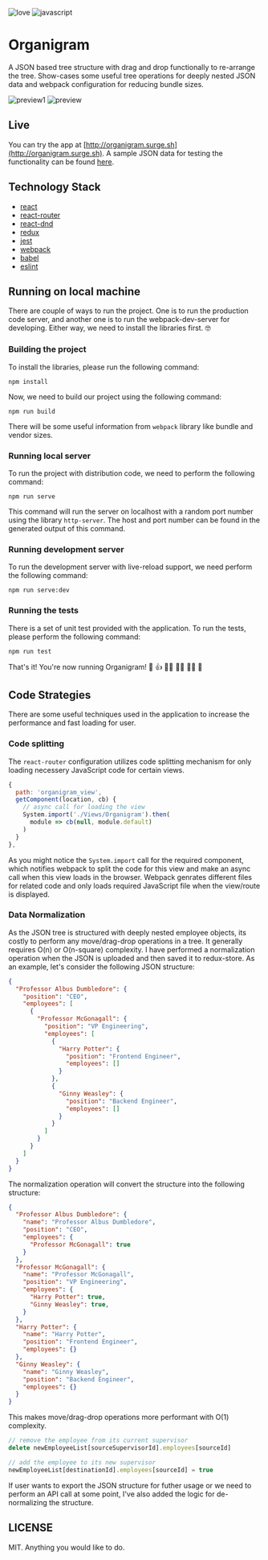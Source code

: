 ![love](https://forthebadge.com/images/badges/built-with-love.svg)
![javascript](https://forthebadge.com/images/badges/made-with-javascript.svg)

# Organigram
A JSON based tree structure with drag and drop functionally to re-arrange the tree. Show-cases some useful tree operations for deeply nested JSON data and webpack configuration for reducing bundle sizes.

![preview1](./previews/preview_1.png)
![preview](./previews/preview_2.png)

## Live
You can try the app at [http://organigram.surge.sh](http://organigram.surge.sh). A sample JSON data for testing the functionality can be found [here](./src/sample_json.json).

## Technology Stack
* [react](https://reactjs.org/)
* [react-router](https://github.com/ReactTraining/react-router)
* [react-dnd](https://github.com/react-dnd/react-dnd)
* [redux](https://redux.js.org/)
* [jest](https://jestjs.io/)
* [webpack](https://webpack.js.org/)
* [babel](https://babeljs.io/)
* [eslint](https://eslint.org/)

## Running on local machine
There are couple of ways to run the project. One is to run the production code server, and another one is to run the webpack-dev-server for developing. Either way, we need to install the libraries first. 🤓

### Building the project
To install the libraries, please run the following command:
```
npm install
```

Now, we need to build our project using the following command:
```
npm run build
```

There will be some useful information from `webpack` library like bundle and vendor sizes.

### Running local server
To run the project with distribution code, we need to perform the following command:
```
npm run serve
```
This command will run the server on localhost with a random port number using the library `http-server`. The host and port number can be found in the generated output of this command.

### Running development server
To run the development server with live-reload support, we need perform the following command:
```
npm run serve:dev
```

### Running the tests
There is a set of unit test provided with the application. To run the tests, please perform the following command:
```
npm run test
```

That's it! You're now running Organigram! 🍻 👍 👏🏿 🤞🏾 🤙🏼 🎉

## Code Strategies
There are some useful techniques used in the application to increase the performance and fast loading for user.

### Code splitting
The `react-router` configuration utilizes code splitting mechanism for only loading necessery JavaScript code for certain views.
```js
{
  path: 'organigram_view',
  getComponent(location, cb) {
    // async call for loading the view
    System.import('./Views/Organigram').then(
      module => cb(null, module.default)
    )
  }
},
```
As you might notice the `System.import` call for the required component, which notifies webpack to split the code for this view and make an async call when this view loads in the browser. Webpack genrates different files for related code and only loads required JavaScript file when the view/route is displayed.

### Data Normalization
As the JSON tree is structured with deeply nested employee objects, its costly to perform any move/drag-drop operations in a tree. It generally requires O(n) or O(n-square) complexity. I have performed a normalization operation when the JSON is uploaded and then saved it to redux-store. As an example, let's consider the following JSON structure:
```json
{
  "Professor Albus Dumbledore": {
    "position": "CEO",
    "employees": [
      {
        "Professor McGonagall": {
          "position": "VP Engineering",
          "employees": [
            {
              "Harry Potter": {
                "position": "Frontend Engineer",
                "employees": []
              }
            },
            {
              "Ginny Weasley": {
                "position": "Backend Engineer",
                "employees": []
              }
            }
          ]
        }
      }
    ]
  }
}
```
The normalization operation will convert the structure into the following structure:
```json
{
  "Professor Albus Dumbledore": {
    "name": "Professor Albus Dumbledore",
    "position": "CEO",
    "employees": {
      "Professor McGonagall": true
    }
  },
  "Professor McGonagall": {
    "name": "Professor McGonagall",
    "position": "VP Engineering",
    "employees": {
      "Harry Potter": true,
      "Ginny Weasley": true,
    }
  },
  "Harry Potter": {
    "name": "Harry Potter",
    "position": "Frontend Engineer",
    "employees": {}
  },
  "Ginny Weasley": {
    "name": "Ginny Weasley",
    "position": "Backend Engineer",
    "employees": {}
  }
}
```

This makes move/drag-drop operations more performant with O(1) complexity.
```javascript
// remove the employee from its current supervisor
delete newEmployeeList[sourceSupervisorId].employees[sourceId]

// add the employee to its new supervisor
newEmployeeList[destinationId].employees[sourceId] = true
```

If user wants to export the JSON structure for futher usage or we need to perform an API call at some point, I've also added the logic for de-normalizing the structure.

## LICENSE
MIT. Anything you would like to do.
